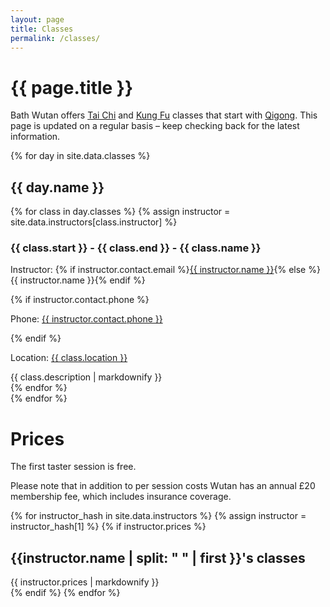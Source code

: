 ```yaml
---
layout: page
title: Classes
permalink: /classes/
---
```


# {{ page.title }}

Bath Wutan offers [Tai Chi](about/#tai-chi) and [Kung Fu](about/#kung-fu) classes that start with [Qigong](about/#qigong). This page is
updated on a regular basis – keep checking back for the latest information.

{% for day in site.data.classes %}
<section>
    <h2>{{ day.name }}</h2>
    {% for class in day.classes %}
    {% assign instructor = site.data.instructors[class.instructor] %}
        <h3>{{ class.start }} - {{ class.end }} - {{ class.name }}</h3>
        <p><span class="details-title">Instructor: </span>{% if instructor.contact.email %}<a href="mailto:{{ instructor.contact.email }}">{{ instructor.name }}</a>{% else %}{{ instructor.name }}{% endif %}</p>
        {% if instructor.contact.phone %}<p><span class="details-title">Phone:</span> <a href="tel:{{ instructor.contact.phone | remove: ' ' }}">{{ instructor.contact.phone }}</a></p>{% endif %}
        <p><span class="details-title">Location: </span><a href="https://goo.gl/maps/{{ class.map_link }}" target="_blank" alt="Google Maps link">{{ class.location }}</a></p>
        <div>
            {{ class.description  | markdownify  }}
        </div>
    {% endfor %}
</section>
{% endfor %}

# Prices

The first taster session is free.

Please note that in addition to per session costs Wutan has an annual £20 membership fee,
which includes insurance coverage.

{% for instructor_hash in site.data.instructors %}
{% assign instructor = instructor_hash[1] %}
{% if instructor.prices %}
<article>
    <h2 id="{{ instructor_hash[0]}}-prices">{{instructor.name | split: " " | first }}'s classes</h2>
    <div>
        {{ instructor.prices | markdownify }}
    </div>
</article>
{% endif %}
{% endfor %}